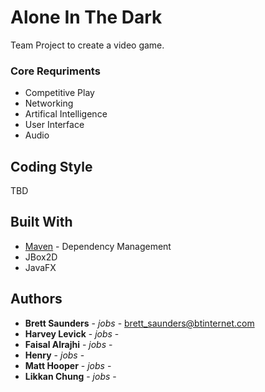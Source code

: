 
# Alone In The Dark

Team Project to create a video game.

### Core Requriments
* Competitive Play
* Networking
* Artifical Intelligence
* User Interface
* Audio

## Coding Style
TBD



## Built With

* [Maven](https://maven.apache.org/) - Dependency Management
* JBox2D
* JavaFX



## Authors

* **Brett  Saunders** - *jobs* - brett_saunders@btinternet.com 
* **Harvey Levick** - *jobs* -
*  **Faisal Alrajhi** - *jobs* - 
* **Henry** - *jobs* -
* **Matt Hooper** - *jobs* -
* **Likkan Chung** - *jobs* -




